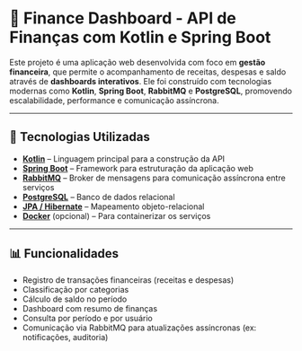 # 💸 Finance Dashboard - API de Finanças com Kotlin e Spring Boot

Este projeto é uma aplicação web desenvolvida com foco em **gestão financeira**, que permite o acompanhamento de receitas, despesas e saldo através de **dashboards interativos**. Ele foi construído com tecnologias modernas como **Kotlin**, **Spring Boot**, **RabbitMQ** e **PostgreSQL**, promovendo escalabilidade, performance e comunicação assíncrona.

---

## 🚀 Tecnologias Utilizadas

- **[Kotlin](https://kotlinlang.org/)** – Linguagem principal para a construção da API
- **[Spring Boot](https://spring.io/projects/spring-boot)** – Framework para estruturação da aplicação web
- **[RabbitMQ](https://www.rabbitmq.com/)** – Broker de mensagens para comunicação assíncrona entre serviços
- **[PostgreSQL](https://www.postgresql.org/)** – Banco de dados relacional
- **[JPA / Hibernate](https://hibernate.org/orm/)** – Mapeamento objeto-relacional
- **[Docker](https://www.docker.com/)** (opcional) – Para containerizar os serviços

---

## 📊 Funcionalidades

- Registro de transações financeiras (receitas e despesas)
- Classificação por categorias
- Cálculo de saldo no período
- Dashboard com resumo de finanças
- Consulta por período e por usuário
- Comunicação via RabbitMQ para atualizações assíncronas (ex: notificações, auditoria)
